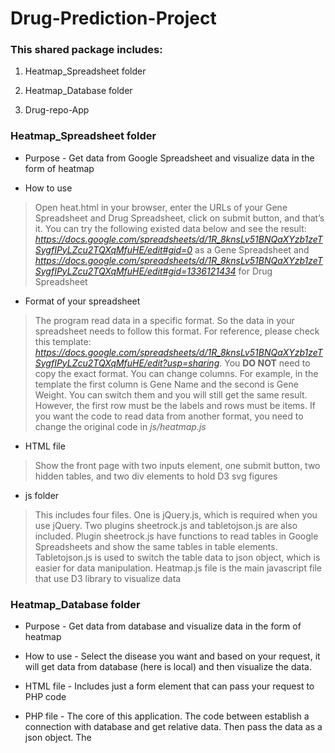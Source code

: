 # Drug-Prediction-Project

### This shared package includes:
1. Heatmap_Spreadsheet folder

2. Heatmap_Database folder

3. Drug-repo-App

### Heatmap_Spreadsheet folder

* Purpose - Get data from Google Spreadsheet and visualize data in the form of heatmap

* How to use 
> Open heat.html in your browser, enter the URLs of your Gene Spreadsheet and Drug Spreadsheet, click on submit button, and that’s it. You can try the following existed data below and see the result: _https://docs.google.com/spreadsheets/d/1R_8knsLv51BNQaXYzb1zeTSygfIPyLZcu2TQXqMfuHE/edit#gid=0_ as a Gene Spreadsheet and _https://docs.google.com/spreadsheets/d/1R_8knsLv51BNQaXYzb1zeTSygfIPyLZcu2TQXqMfuHE/edit#gid=1336121434_ for Drug Spreadsheet

* Format of your spreadsheet
> The program read data in a specific format. So the data in your spreadsheet needs to follow this format. For reference, please check this template: _https://docs.google.com/spreadsheets/d/1R_8knsLv51BNQaXYzb1zeTSygfIPyLZcu2TQXqMfuHE/edit?usp=sharing_. You **DO NOT** need to copy the exact format. You can change columns. For example, in the template the first column is Gene Name and the second is Gene Weight. You can switch them and you will still get the same result. However, the first row must be the labels and rows must be items. If you want the code to read data from another format, you need to change the original code in _js/heatmap.js_

* HTML file
> Show the front page with two inputs element, one submit button, two hidden tables, and two div elements to hold D3 svg figures 

* js folder
> This includes four files. One is jQuery.js, which is required when you use jQuery. Two plugins sheetrock.js and tabletojson.js are also included. Plugin sheetrock.js have functions to read tables in Google Spreadsheets and show the same tables in table elements. Tabletojson.js is used to switch the table data to json object, which is easier for data manipulation. Heatmap.js file is the main javascript file that use D3 library to visualize data

### Heatmap_Database folder

* Purpose - Get data from database and visualize data in the form of heatmap

* How to use - Select the disease you want and based on your request, it will get data from database (here is local) and then visualize the data.

* HTML file - Includes just a form element that can pass your request to PHP code

* PHP file - The core of this application. The code between <?php ?> establish a connection with database and get relative data. Then pass the data as a json object. The <script> part uses D3 library and draw the heatmap (This D3 code is more concise than the last one because it is much easier to manipulate data when you obtain data directly from database.) The SQL syntax highly depends on the tables in your database. You may need to modify it a little bit for your own application.

### Drug-repo-App

> It is an prototype application written using CodeIgnite PHP framework
>
> I used a library called Aauth for the user management in this application. Just finish part of this part, for example creating a new user. Details can be found online _https://github.com/emreakay/CodeIgniter-Aauth_ and _https://github.com/emreakay/CodeIgniter-Aauth/wiki/_pages_
>
> This application is expandable so that put other functions, not just limited to heatmap drawing, in the framework
>
> The database connection setting is easy to handle when using this framework. Just need to change the database setting in application/config/database.php.
